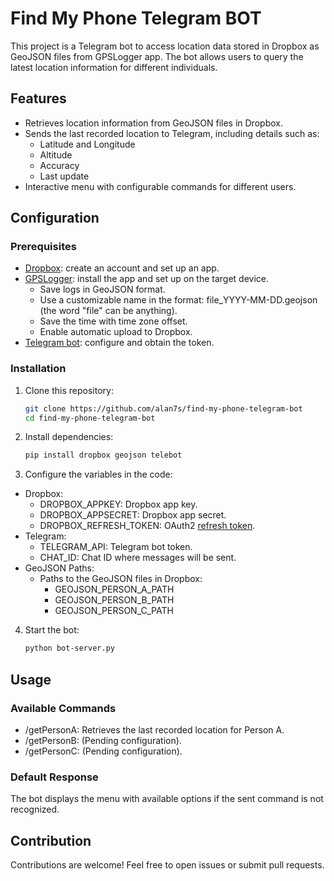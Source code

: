 # Find My Phone Telegram BOT

This project is a Telegram bot to access location data stored in Dropbox as GeoJSON files from GPSLogger app. The bot allows users to query the latest location information for different individuals.

## Features

- Retrieves location information from GeoJSON files in Dropbox.
- Sends the last recorded location to Telegram, including details such as:
  - Latitude and Longitude
  - Altitude
  - Accuracy
  - Last update
- Interactive menu with configurable commands for different users.

## Configuration

### Prerequisites

- [Dropbox](https://www.dropbox.com/developers/reference/getting-started#app%20console): create an account and set up an app.
- [GPSLogger](https://github.com/mendhak/gpslogger/releases): install the app and set up on the target device.
  - Save logs in GeoJSON format.
  - Use a customizable name in the format: file_YYYY-MM-DD.geojson (the word "file" can be anything).
  - Save the time with time zone offset.
  - Enable automatic upload to Dropbox.
- [Telegram bot](https://core.telegram.org/bots/tutorial#obtain-your-bot-token): configure and obtain the token.

### Installation

1. Clone this repository:
   ```bash
   git clone https://github.com/alan7s/find-my-phone-telegram-bot
   cd find-my-phone-telegram-bot

2. Install dependencies:
   ```bash
   pip install dropbox geojson telebot

3. Configure the variables in the code:
- Dropbox:
  - DROPBOX_APPKEY: Dropbox app key.
  - DROPBOX_APPSECRET: Dropbox app secret.
  - DROPBOX_REFRESH_TOKEN: OAuth2 [refresh token](https://www.limontec.com/2024/08/dropbox-como-obter-refresh-token.html).
- Telegram:
  - TELEGRAM_API: Telegram bot token.
  - CHAT_ID: Chat ID where messages will be sent.
- GeoJSON Paths:
  - Paths to the GeoJSON files in Dropbox:
    - GEOJSON_PERSON_A_PATH
    - GEOJSON_PERSON_B_PATH
    - GEOJSON_PERSON_C_PATH

4. Start the bot:
   ```bash
   python bot-server.py

## Usage

### Available Commands
  - /getPersonA: Retrieves the last recorded location for Person A.
  - /getPersonB: (Pending configuration).
  - /getPersonC: (Pending configuration).

### Default Response
The bot displays the menu with available options if the sent command is not recognized.

## Contribution
Contributions are welcome! Feel free to open issues or submit pull requests.
